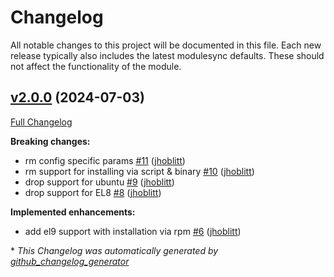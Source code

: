 # Changelog

All notable changes to this project will be documented in this file.
Each new release typically also includes the latest modulesync defaults.
These should not affect the functionality of the module.

## [v2.0.0](https://github.com/lsst-it/puppet-rke2/tree/v2.0.0) (2024-07-03)

[Full Changelog](https://github.com/lsst-it/puppet-rke2/compare/e6f0bc97d47719d72fa08dd30fb8408a8a850dc2...v2.0.0)

**Breaking changes:**

- rm config specific params [\#11](https://github.com/lsst-it/puppet-rke2/pull/11) ([jhoblitt](https://github.com/jhoblitt))
- rm support for installing via script & binary [\#10](https://github.com/lsst-it/puppet-rke2/pull/10) ([jhoblitt](https://github.com/jhoblitt))
- drop support for ubuntu [\#9](https://github.com/lsst-it/puppet-rke2/pull/9) ([jhoblitt](https://github.com/jhoblitt))
- drop support for EL8 [\#8](https://github.com/lsst-it/puppet-rke2/pull/8) ([jhoblitt](https://github.com/jhoblitt))

**Implemented enhancements:**

- add el9 support with installation via rpm [\#6](https://github.com/lsst-it/puppet-rke2/pull/6) ([jhoblitt](https://github.com/jhoblitt))



\* *This Changelog was automatically generated by [github_changelog_generator](https://github.com/github-changelog-generator/github-changelog-generator)*
